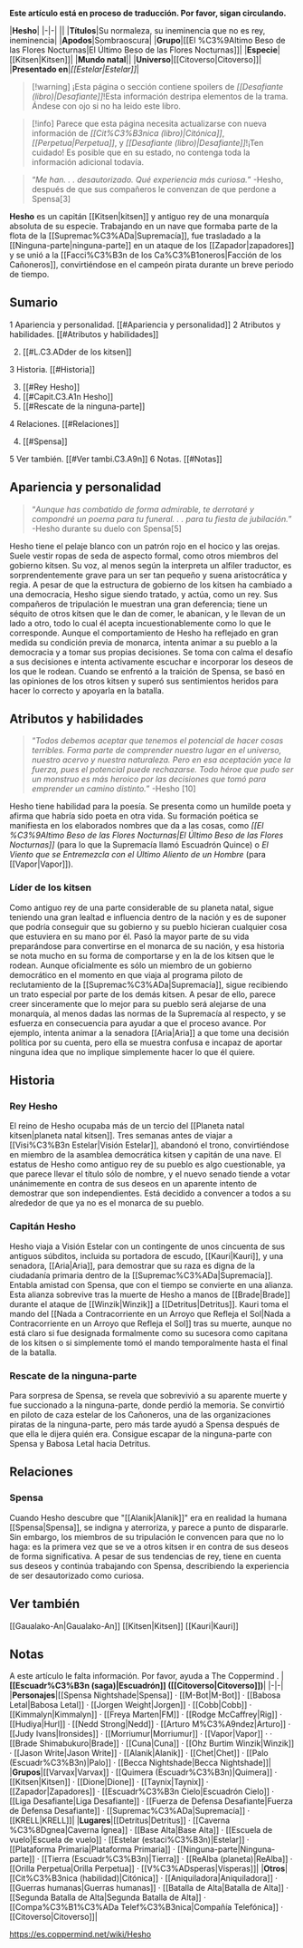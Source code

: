 **Este artículo está en proceso de traducción. Por favor, sigan circulando.**


|**Hesho**|
|-|-|
||
|**Títulos**|Su normaleza, su ineminencia que no es rey, ineminencia|
|**Apodos**|Sombraoscura|
|**Grupo**|[[El %C3%9Altimo Beso de las Flores Nocturnas\|El Último Beso de las Flores Nocturnas]]|
|**Especie**|[[Kitsen\|Kitsen]]|
|**Mundo natal**||
|**Universo**|[[Citoverso\|Citoverso]]|
|**Presentado en**|*[[Estelar\|Estelar]]*|

> [!warning] ¡Esta página o sección contiene spoilers de *[[Desafiante (libro)\|Desafiante]]*!Esta información destripa elementos de la trama.  Ándese con ojo si no ha leido este libro.

> [!info] Parece que esta página necesita actualizarse con nueva información de *[[Cit%C3%B3nica (libro)\|Citónica]]*, *[[Perpetua\|Perpetua]]*, y *[[Desafiante (libro)\|Desafiante]]*!¡Ten cuidado! Es posible que en su estado, no contenga toda la información adicional todavía.

>“*Me han. . . desautorizado. Qué experiencia más curiosa.*”
\-Hesho, después de que sus compañeros le convenzan de que perdone a Spensa[3]


**Hesho** es un capitán [[Kitsen\|kitsen]] y antiguo rey de una monarquía absoluta de su especie. Trabajando en un nave que formaba parte de la flota de la [[Supremac%C3%ADa\|Supremacía]], fue trasladado a la [[Ninguna-parte\|ninguna-parte]] en un ataque de los [[Zapador\|zapadores]] y se unió a la [[Facci%C3%B3n de los Ca%C3%B1oneros\|Facción de los Cañoneros]], convirtiéndose en el campeón pirata durante un breve periodo de tiempo.

 
## Sumario

1 Apariencia y personalidad. [[#Apariencia y personalidad]] 
2 Atributos y habilidades. [[#Atributos y habilidades]] 

2. [[#L.C3.ADder de los kitsen]] 


3 Historia. [[#Historia]] 

3. [[#Rey Hesho]] 
3. [[#Capit.C3.A1n Hesho]] 
3. [[#Rescate de la ninguna-parte]] 


4 Relaciones. [[#Relaciones]] 

4. [[#Spensa]] 


5 Ver también. [[#Ver tambi.C3.A9n]] 
6 Notas. [[#Notas]] 


## Apariencia y personalidad
>“*Aunque has combatido de forma admirable, te derrotaré y compondré un poema para tu funeral. . . para tu fiesta de jubilación.*”
\-Hesho durante su duelo con Spensa[5]


Hesho tiene el pelaje blanco con un patrón rojo en el hocico y las orejas. Suele vestir ropas de seda de aspecto formal, como otros miembros del gobierno kitsen. Su voz, al menos según la interpreta un alfiler traductor, es sorprendentemente grave para un ser tan pequeño y suena aristocrática y regia.
A pesar de que la estructura de gobierno de los kitsen ha cambiado a una democracia, Hesho sigue siendo tratado, y actúa, como un rey. Sus compañeros de tripulación le muestran una gran deferencia; tiene un séquito de otros kitsen que le dan de comer, le abanican, y le llevan de un lado a otro, todo lo cual él acepta incuestionablemente como lo que le corresponde. Aunque el comportamiento de Hesho ha reflejado en gran medida su condición previa de monarca, intenta animar a su pueblo a la democracia y a tomar sus propias decisiones. Se toma con calma el desafío a sus decisiones e intenta activamente escuchar e incorporar los deseos de los que le rodean. Cuando se enfrentó a la traición de Spensa, se basó en las opiniones de los otros kitsen y superó sus sentimientos heridos para hacer lo correcto y apoyarla en la batalla.

## Atributos y habilidades
>“*Todos debemos aceptar que tenemos el potencial de hacer cosas terribles. Forma parte de comprender nuestro lugar en el universo, nuestro acervo y nuestra naturaleza. Pero en esa aceptación yace la fuerza, pues el potencial puede rechazarse. Todo héroe que pudo ser un monstruo es más heroico por las decisiones que tomó para emprender un camino distinto.*”
\-Hesho [10]


Hesho tiene habilidad para la poesía. Se presenta como un humilde poeta y afirma que habría sido poeta en otra vida. Su formación poética se manifiesta en los elaborados nombres que da a las cosas, como *[[El %C3%9Altimo Beso de las Flores Nocturnas\|El Último Beso de las Flores Nocturnas]]* (para lo que la Supremacía llamó Escuadrón Quince) o *El Viento que se Entremezcla con el Último Aliento de un Hombre* (para [[Vapor\|Vapor]]).

### Líder de los kitsen
Como antiguo rey de una parte considerable de su planeta natal, sigue teniendo una gran lealtad e influencia dentro de la nación y es de suponer que podría conseguir que su gobierno y su pueblo hicieran cualquier cosa que estuviera en su mano por él.
Pasó la mayor parte de su vida preparándose para convertirse en el monarca de su nación, y esa historia se nota mucho en su forma de comportarse y en la de los kitsen que le rodean. Aunque oficialmente es sólo un miembro de un gobierno democrático en el momento en que viaja al programa piloto de reclutamiento de la [[Supremac%C3%ADa\|Supremacía]], sigue recibiendo un trato especial por parte de los demás kitsen. A pesar de ello, parece creer sinceramente que lo mejor para su pueblo será alejarse de una monarquía, al menos dadas las normas de la Supremacía al respecto, y se esfuerza en consecuencia para ayudar a que el proceso avance. Por ejemplo, intenta animar a la senadora [[Aria\|Aria]] a que tome una decisión política por su cuenta, pero ella se muestra confusa e incapaz de aportar ninguna idea que no implique simplemente hacer lo que él quiere.

## Historia
### Rey Hesho
El reino de Hesho ocupaba más de un tercio del [[Planeta natal kitsen\|planeta natal kitsen]]. Tres semanas antes de viajar a [[Visi%C3%B3n Estelar\|Visión Estelar]], abandonó el trono, convirtiéndose en miembro de la asamblea democrática kitsen y capitán de una nave. El estatus de Hesho como antiguo rey de su pueblo es algo cuestionable, ya que parece llevar el título sólo de nombre, y el nuevo senado tiende a votar unánimemente en contra de sus deseos en un aparente intento de demostrar que son independientes. Está decidido a convencer a todos a su alrededor de que ya no es el monarca de su pueblo.

### Capitán Hesho
Hesho viaja a Visión Estelar con un contingente de unos cincuenta de sus antiguos súbditos, incluida su portadora de escudo, [[Kauri\|Kauri]], y una senadora, [[Aria\|Aria]], para demostrar que su raza es digna de la ciudadanía primaria dentro de la [[Supremac%C3%ADa\|Supremacía]]. Entabla amistad con Spensa, que con el tiempo se convierte en una alianza. Esta alianza sobrevive tras la muerte de Hesho a manos de [[Brade\|Brade]] durante el ataque de [[Winzik\|Winzik]] a [[Detritus\|Detritus]]. Kauri toma el mando del [[Nada a Contracorriente en un Arroyo que Refleja el Sol\|Nada a Contracorriente en un Arroyo que Refleja el Sol]] tras su muerte, aunque no está claro si fue designada formalmente como su sucesora como capitana de los kitsen o si simplemente tomó el mando temporalmente hasta el final de la batalla.

### Rescate de la ninguna-parte
Para sorpresa de Spensa, se revela que sobrevivió a su aparente muerte y fue succionado a la ninguna-parte, donde perdió la memoria. Se convirtió en piloto de caza estelar de los Cañoneros, una de las organizaciones piratas de la ninguna-parte, pero más tarde ayudó a Spensa después de que ella le dijera quién era. Consigue escapar de la ninguna-parte con Spensa y Babosa Letal hacia Detritus.

## Relaciones
### Spensa
Cuando Hesho descubre que "[[Alanik\|Alanik]]" era en realidad la humana [[Spensa\|Spensa]], se indigna y aterroriza, y parece a punto de dispararle. Sin embargo, los miembros de su tripulación le convencen para que no lo haga: es la primera vez que se ve a otros kitsen ir en contra de sus deseos de forma significativa. A pesar de sus tendencias de rey, tiene en cuenta sus deseos y continúa trabajando con Spensa, describiendo la experiencia de ser desautorizado como curiosa.

## Ver también
[[Gaualako-An\|Gaualako-An]]
[[Kitsen\|Kitsen]]
[[Kauri\|Kauri]]
## Notas

A este artículo le falta información. Por favor, ayuda a The Coppermind .
|**[[Escuadr%C3%B3n (saga)\|Escuadrón]] ([[Citoverso\|Citoverso]])**|
|-|-|
|**Personajes**|[[Spensa Nightshade\|Spensa]] · [[M-Bot\|M-Bot]] · [[Babosa Letal\|Babosa Letal]] · [[Jorgen Weight\|Jorgen]] · [[Cobb\|Cobb]] · [[Kimmalyn\|Kimmalyn]] · [[Freya Marten\|FM]] · [[Rodge McCaffrey\|Rig]] · [[Hudiya\|Hurl]] · [[Nedd Strong\|Nedd]] · [[Arturo M%C3%A9ndez\|Arturo]] · [[Judy Ivans\|Ironsides]] · [[Morriumur\|Morriumur]] · [[Vapor\|Vapor]] ·  · [[Brade Shimabukuro\|Brade]] · [[Cuna\|Cuna]] · [[Ohz Burtim Winzik\|Winzik]] · [[Jason Write\|Jason Write]] · [[Alanik\|Alanik]] · [[Chet\|Chet]] · [[Palo (Escuadr%C3%B3n)\|Palo]] · [[Becca Nightshade\|Becca Nightshade]]|
|**Grupos**|[[Varvax\|Varvax]] · [[Quimera (Escuadr%C3%B3n)\|Quimera]] · [[Kitsen\|Kitsen]] · [[Dione\|Dione]] · [[Taynix\|Taynix]] · [[Zapador\|Zapadores]] · [[Escuadr%C3%B3n Cielo\|Escuadrón Cielo]] · [[Liga Desafiante\|Liga Desafiante]] · [[Fuerza de Defensa Desafiante\|Fuerza de Defensa Desafiante]] · [[Supremac%C3%ADa\|Supremacía]] · [[KRELL\|KRELL]]|
|**Lugares**|[[Detritus\|Detritus]] · [[Caverna %C3%8Dgnea\|Caverna Ígnea]] · [[Base Alta\|Base Alta]] · [[Escuela de vuelo\|Escuela de vuelo]] · [[Estelar (estaci%C3%B3n)\|Estelar]] · [[Plataforma Primaria\|Plataforma Primaria]] · [[Ninguna-parte\|Ninguna-parte]] · [[Tierra (Escuadr%C3%B3n)\|Tierra]] · [[ReAlba (planeta)\|ReAlba]] · [[Orilla Perpetua\|Orilla Perpetua]] · [[V%C3%ADsperas\|Vísperas]]|
|**Otros**|[[Cit%C3%B3nica (habilidad)\|Citónica]] · [[Aniquiladora\|Aniquiladora]] · [[Guerras humanas\|Guerras humanas]] · [[Batalla de Alta\|Batalla de Alta]] · [[Segunda Batalla de Alta\|Segunda Batalla de Alta]] · [[Compa%C3%B1%C3%ADa Telef%C3%B3nica\|Compañía Telefónica]] · [[Citoverso\|Citoverso]]|



https://es.coppermind.net/wiki/Hesho